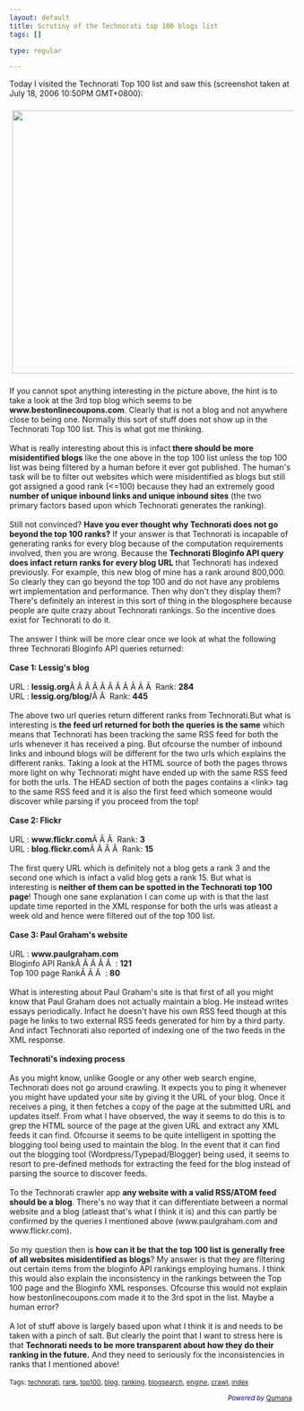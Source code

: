 ```yaml
--- 
layout: default
title: Scrutiny of the Technorati top 100 blogs list
tags: []

type: regular

---
```

<p>Today I visited the Technorati Top 100 list and saw this (screenshot taken at July 18, 2006 10:50PM GMT+0800):<br /><br /><img height="469" style="margin: 5px" width="579" alt="" src="http://poundbang.in/wp-content/uploads/2006/07/technorati_rank3_fuckedup1.jpg" /><br /><br />If you cannot spot anything interesting in the picture above, the hint is to take a look at the 3rd top blog which seems to be <strong>www.bestonlinecoupons.com</strong>. Clearly that is not a blog and not anywhere close to being one. Normally this sort of stuff does not show up in the Technorati Top 100 list. This is what got me thinking. <br /><br />What is really interesting about this is infact<strong> there should be more misidentified blogs</strong> like the one above in the top 100 list unless the top 100 list was being filtered by a human before it ever got published. The human's task will be to filter out websites which were misidentified as blogs but still got assigned a good rank (&lt;=100) because they had an extremely good <strong>number of unique inbound links and unique inbound sites</strong> (the two primary factors based upon which Technorati generates the ranking).<br /><br />Still not convinced? <strong>Have you ever thought why Technorati does not go beyond the top 100 ranks?</strong> If your answer is that Technorati is incapable of generating ranks for every blog because of the computation requirements involved, then you are wrong. Because the <strong>Technorati Bloginfo API query does infact return ranks for every blog URL</strong> that Technorati has indexed previously. For example, this new blog of mine has a rank around 800,000. So clearly they can go beyond the top 100 and do not have any problems wrt implementation and performance. Then why don't they display them? There's definitely an interest in this sort of thing in the blogosphere because people are quite crazy about Technorati rankings. So the incentive does exist for Technorati to do it.<br /><br />The answer I think will be more clear once we look at what the following three Technorati Bloginfo API queries returned:<br /><br /><strong>Case 1: Lessig's blog</strong><br /><br />URL : <strong>lessig.org</strong>Â Â Â Â Â Â Â Â Â Â Â  Rank: <strong>284</strong><br />URL :<strong> lessig.org/blog/</strong>Â Â  Rank: <strong>445</strong><br /><br />The above two url queries return different ranks from Technorati.But what is interesting is <strong>the feed url returned for both the queries is the same</strong> which means that Technorati has been tracking the same RSS feed for both the urls whenever it has received a ping. But ofcourse the number of inbound links and inbound blogs will be different for the two urls which explains the different ranks. Taking a look at the HTML source of both the pages throws more light on why Technorati might have ended up with the same RSS feed for both the urls. The HEAD section of both the pages contains a &lt;link&gt; tag to the same RSS feed and it is also the first feed which someone would discover while parsing if you proceed from the top!<br /><br /><strong>Case 2: Flickr</strong><br /><br />URL : <strong>www.flickr.com</strong>Â Â Â  Rank: <strong>3</strong><br />URL : <strong>blog.flickr.com</strong>Â Â Â Â  Rank: <strong>15</strong><br /><br />The first query URL which is definitely not a blog gets a rank 3 and the second one which is infact a valid blog gets a rank 15. But what is interesting is<strong> neither of them can be spotted in the Technorati top 100 page</strong>! Though one sane explanation I can come up with is that the last update time reported in the XML response for both the urls was atleast a week old and hence were filtered out of the top 100 list.<br /><br /><strong>Case 3: Paul Graham's website</strong><br /><br />URL : <strong>www.paulgraham.com </strong><br />Bloginfo API RankÂ Â Â Â Â  : <strong>121</strong><br />Top 100 page RankÂ Â Â  : <strong> 80</strong><br /><br />What is interesting about Paul Graham's site is that first of all you might know that Paul Graham does not actually maintain a blog. He instead writes essays periodically. Infact he doesn't have his own RSS feed though at this page he links to two external RSS feeds generated for him by a third party. And infact Technorati also reported of indexing one of the two feeds in the XML response.<br /><br /><strong>Technorati's indexing process</strong><br /><br />As you might know, unlike Google or any other web search engine, Technorati does not go around crawling. It expects you to ping it whenever you might have updated your site by giving it the URL of your blog. Once it receives a ping, it then fetches a copy of the page at the submitted URL and updates itself. From what I have observed, the way it seems to do this is to grep the HTML source of the page at the given URL and extract any XML feeds it can find. Ofcourse it seems to be quite intelligent in spotting the blogging tool being used to maintain the blog. In the event that it can find out the blogging tool (Wordpress/Typepad/Blogger) being used, it seems to resort to pre-defined methods for extracting the feed for the blog instead of parsing the source to discover feeds. <br /><br />To the Technorati crawler app <strong>any website with a valid RSS/ATOM feed should be a blog</strong>. There's no way that it can differentiate between a normal website and a blog (atleast that's what I think it is) and this can partly be confirmed by the queries I mentioned above (www.paulgraham.com and www.flickr.com). <br /><br />So my question then is <strong>how can it be that the top 100 list is generally free of all websites misidentified as blogs</strong>? My answer is that they are filtering out certain items from the bloginfo API rankings employing humans. I think this would also explain the inconsistency in the rankings between the Top 100 page and the Bloginfo XML responses. Ofcourse this would not explain how bestonlinecoupons.com made it to the 3rd spot in the list. Maybe a human error? <br /><br />A lot of stuff above is largely based upon what I think it is and needs to be taken with a pinch of salt. But clearly the point that I want to stress here is that <strong>Technorati needs to be more transparent about how they do their ranking in the future.</strong> And they need to seriously fix the inconsistencies in ranks that I mentioned above!<br /><br /><small>Tags: <a rel="tag" href="http://technorati.com/tag/technorati">technorati</a>, <a rel="tag" href="http://technorati.com/tag/rank">rank</a>, <a rel="tag" href="http://technorati.com/tag/top100">top100</a>, <a rel="tag" href="http://technorati.com/tag/blog">blog</a>, <a rel="tag" href="http://technorati.com/tag/ranking">ranking</a>, <a rel="tag" href="http://technorati.com/tag/blogsearch">blogsearch</a>, <a rel="tag" href="http://technorati.com/tag/engine">engine</a>, <a rel="tag" href="http://technorati.com/tag/crawl">crawl</a>, <a rel="tag" href="http://technorati.com/tag/index">index</a></small></p>
<p style="color:#008;text-align:right;"><small><em>Powered by</em> <a href="http://www.qumana.com/">Qumana</a></small></p>

